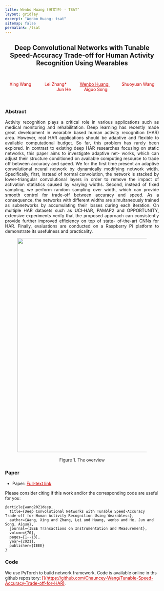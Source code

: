 ```yaml
---
title: Wenbo Huang (黄文博) - TSAT"
layout: gridlay
excerpt: "Wenbo Huang: tsat"
sitemap: false
permalink: /tsat
---
```


[comment]: Title
<h2 align="center"> Deep Convolutional Networks with Tunable Speed-Accuracy Trade-off for Human Activity Recognition Using Wearables </h2>
<p>&nbsp;</p>

[comment]: Authors
<p style="text-align: center;">
<a style="color: #CC0000"> Xing Wang </a>
&nbsp;&nbsp;&nbsp;&nbsp;&nbsp;&nbsp;&nbsp;&nbsp;&nbsp;
<a style="color: #CC0000"> Lei Zhang* </a>
&nbsp;&nbsp;&nbsp;&nbsp;&nbsp;&nbsp;&nbsp;&nbsp;&nbsp;
<a href="https://wenbohuang1002.github.io/" style="color: #CC0000">Wenbo Huang </a>
&nbsp;&nbsp;&nbsp;&nbsp;&nbsp;&nbsp;&nbsp;&nbsp;&nbsp;
<a style="color: #CC0000"> Shuoyuan Wang </a>
&nbsp;&nbsp;&nbsp;&nbsp;&nbsp;&nbsp;&nbsp;&nbsp;&nbsp;
<a style="color: #CC0000"> Jun He </a>
&nbsp;&nbsp;&nbsp;&nbsp;&nbsp;&nbsp;&nbsp;&nbsp;&nbsp;
<a style="color: #CC0000"> Aiguo Song </a>
&nbsp;&nbsp;&nbsp;&nbsp;&nbsp;&nbsp;&nbsp;&nbsp;&nbsp;
</p>
<p>&nbsp;</p>

[comment]: Abstract
<h3> Abstract </h3>
<p style="text-align:justify; text-justify:inter-ideograph;">Activity recognition plays a critical role in various
applications such as medical monitoring and rehabilitation. Deep
learning has recently made great development in wearable
based human activity recognition (HAR) area. However, real
HAR applications should be adaptive and flexible to available
computational budget. So far, this problem has rarely been
explored. In contrast to existing deep HAR researches focusing
on static networks, this paper aims to investigate adaptive net-
works, which can adjust their structure conditioned on available
computing resource to trade off between accuracy and speed.
We for the first time present an adaptive convolutional neural
network by dynamically modifying network width. Specifically,
first, instead of normal convolution, the network is stacked
by lower-triangular convolutional layers in order to remove
the impact of activation statistics caused by varying widths.
Second, instead of fixed sampling, we perform random sampling
over width, which can provide smooth control for trade-off
between accuracy and speed. As a consequence, the networks
with different widths are simultaneously trained as subnetworks
by accumulating their losses during each iteration. On multiple
HAR datasets such as UCI-HAR, PAMAP2 and OPPORTUNITY,
extensive experiments verify that the proposed approach can
consistently provide further improved efficiency on top of state-
of-the-art CNNs for HAR. Finally, evaluations are conducted
on a Raspberry Pi platform to demonstrate its usefulness and
practicality.</p>

<center>
<figure>
		<div id="projectid">
    <img src="{{ site.url }}{{ site.baseurl }}/images/projectpic/21_TIM_TSAT.png" width="700px" />
		</div>

<figcaption>
<br>
Figure 1. The overview

</figcaption>
</figure>
</center>


[comment]: Paper
<h3> Paper </h3>

- Paper: <a href="{{ site.url }}{{ site.baseurl }}/papers/Deep_Convolutional_Networks_with_Tunable_Speed-Accuracy_Trade-off_for_Human_Activity_Recognition_Using_Wearables.pdf" style="color: #CC0000"> Full-text link </a>

Please consider citing if this work and/or the corresponding code are useful for you:

```
@article{wang2021deep,
  title={Deep Convolutional Networks with Tunable Speed-Accuracy Trade-off for Human Activity Recognition Using Wearabless},
  author={Wang, Xing and Zhang, Lei and Huang, wenbo and He, Jun and Song, Aiguo},
  journal={IEEE Transactions on Instrumentation and Measurement},
  volume={70},
  pages={1--13},
  year={2021},
  publisher={IEEE}
}
```

[comment]: Code
<h3> Code </h3>
We use PyTorch to build network framework. Code is available online in ths github repository:
<a href="https://github.com/Chauncey-Wang/Tunable-Speed-Accuracy-Trade-off-for-HAR" style="color: #CC0000">[](https://github.com/Chauncey-Wang/Tunable-Speed-Accuracy-Trade-off-for-HAR)</a>.
